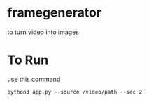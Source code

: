 # framegenerator
to turn video into images

# To Run

use this command
```
python3 app.py --source /video/path --sec 2
```
